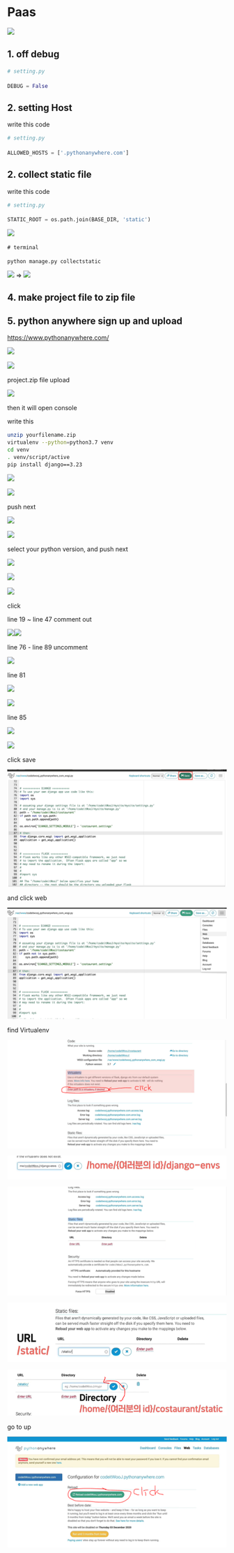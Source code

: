 # Paas

![](C:\Users\jin47\AppData\Roaming\marktext\images\2023-04-19-00-07-18-image.png)

## 1. off debug

```python
# setting.py

DEBUG = False
```

## 2.  setting Host

write this code

```python
# setting.py

ALLOWED_HOSTS = ['.pythonanywhere.com']
```

## 2. collect static file

write this code

```python
# setting.py

STATIC_ROOT = os.path.join(BASE_DIR, 'static')
```

![](C:\Users\jin47\AppData\Roaming\marktext\images\2023-04-19-00-15-17-image.png)

```terminal
# terminal

python manage.py collectstatic
```

![](C:\Users\jin47\AppData\Roaming\marktext\images\2023-04-19-00-18-34-image.png)       =>             ![](C:\Users\jin47\AppData\Roaming\marktext\images\2023-04-19-00-19-22-image.png)

## 4. make project file to zip file

## 5. python anywhere sign up and upload

https://www.pythonanywhere.com/

![](C:\Users\jin47\AppData\Roaming\marktext\images\2023-04-19-00-24-50-image.png)

![](C:\Users\jin47\AppData\Roaming\marktext\images\2023-04-19-00-26-04-image.png)

project.zip file upload

![](C:\Users\jin47\AppData\Roaming\marktext\images\2023-04-19-00-26-49-image.png)

then it will open console

write this

```bash
unzip yourfilename.zip
virtualenv --python=python3.7 venv
cd venv
. venv/script/active
pip install django==3.23
```

![](C:\Users\jin47\AppData\Roaming\marktext\images\2023-04-19-01-11-09-image.png)

![](C:\Users\jin47\AppData\Roaming\marktext\images\2023-04-19-01-11-45-image.png)

push next 

![](C:\Users\jin47\AppData\Roaming\marktext\images\2023-04-19-01-12-40-image.png)

![](C:\Users\jin47\AppData\Roaming\marktext\images\2023-04-19-01-13-31-image.png)

select your python version, and push next

![](C:\Users\jin47\AppData\Roaming\marktext\images\2023-04-19-01-15-32-image.png)

![](C:\Users\jin47\AppData\Roaming\marktext\images\2023-04-19-01-16-00-image.png)

![](C:\Users\jin47\AppData\Roaming\marktext\images\2023-04-19-01-17-22-image.png)

click

line 19 ~ line 47 comment out

![](C:\Users\jin47\AppData\Roaming\marktext\images\2023-04-19-01-19-35-image.png)![](C:\Users\jin47\AppData\Roaming\marktext\images\2023-04-19-01-19-53-image.png)

line 76 - line 89 uncomment

![](C:\Users\jin47\AppData\Roaming\marktext\images\2023-04-19-01-21-53-image.png)

line 81 

![](C:\Users\jin47\AppData\Roaming\marktext\images\2023-04-19-01-23-07-image.png)

![](C:\Users\jin47\AppData\Roaming\marktext\images\2023-04-19-01-23-34-image.png)

line 85

![](C:\Users\jin47\AppData\Roaming\marktext\images\2023-04-19-01-24-04-image.png)

![](C:\Users\jin47\AppData\Roaming\marktext\images\2023-04-19-01-24-21-image.png)

click save

![](assets/2023-04-21-00-30-27-image.png)

and click web

![](assets/2023-04-21-00-30-59-image.png)

find Virtualenv

![](assets/2023-04-21-00-33-42-image.png)

![](assets/2023-04-21-00-34-19-image.png)

![](assets/2023-04-21-00-34-50-image.png)

![](assets/2023-04-21-00-35-22-image.png)

![](assets/2023-04-21-00-35-47-image.png)

go to up

![](assets/2023-04-21-00-36-54-image.png)
